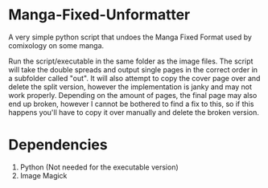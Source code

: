 # Manga-Fixed-Unformatter
A very simple python script that undoes the Manga Fixed Format used by comixology on some manga.

Run the script/executable in the same folder as the image files. The script will take the double spreads and output single pages in the correct order in a subfolder called "out". It will also attempt to copy the cover page over and delete the split version, however the implementation is janky and may not work properly. Depending on the amount of pages, the final page may also end up broken, however I cannot be bothered to find a fix to this, so if this happens you'll have to copy it over manually and delete the broken version.

# Dependencies
1. Python (Not needed for the executable version)
2. Image Magick
